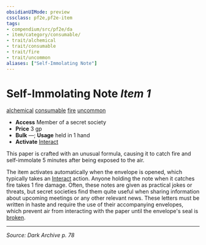 ```yaml
---
obsidianUIMode: preview
cssclass: pf2e,pf2e-item
tags:
- compendium/src/pf2e/da
- item/category/consumable/
- trait/alchemical
- trait/consumable
- trait/fire
- trait/uncommon
aliases: ["Self-Immolating Note"]
---
```

# Self-Immolating Note *Item 1*  
[alchemical](rules/traits/alchemical.md "Alchemical Item Trait")  [consumable](rules/traits/consumable.md "Consumable Item Trait")  [fire](rules/traits/fire.md "Fire Energy & Element Trait")  [uncommon](rules/traits/uncommon.md "Uncommon Rarity Trait")  

- **Access** Member of a secret society
- **Price** 3 gp
- **Bulk** —; **Usage** held in 1 hand
- **Activate** [Interact](rules/actions/interact.md)

This paper is crafted with an unusual formula, causing it to catch fire and self-immolate 5 minutes after being exposed to the air.

The item activates automatically when the envelope is opened, which typically takes an [Interact](rules/actions/interact.md) action. Anyone holding the note when it catches fire takes 1 fire damage. Often, these notes are given as practical jokes or threats, but secret societies find them quite useful when sharing information about upcoming meetings or any other relevant news. These letters must be written in haste and require the use of their accompanying envelopes, which prevent air from interacting with the paper until the envelope's seal is [broken](rules/conditions.md#Broken).


---
*Source: Dark Archive p. 78*